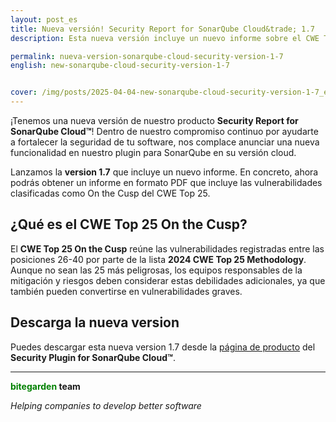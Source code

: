 ```yaml
---
layout: post_es
title: Nueva versión! Security Report for SonarQube Cloud&trade; 1.7
description: Esta nueva versión incluye un nuevo informe sobre el CWE Top 25 On the Cusp. ¡Te lo contamos!

permalink: nueva-version-sonarqube-cloud-security-version-1-7
english: new-sonarqube-cloud-security-version-1-7


cover: /img/posts/2025-04-04-new-sonarqube-cloud-security-version-1-7_es.png
---
```


¡Tenemos una nueva versión de nuestro producto **Security Report for SonarQube Cloud&trade;**! Dentro de nuestro compromiso continuo por ayudarte a fortalecer la seguridad de tu software, nos complace anunciar una nueva funcionalidad en nuestro plugin para SonarQube en su versión cloud.

Lanzamos la **version 1.7** que incluye un nuevo informe. En concreto, ahora podrás obtener un informe en formato PDF que incluye las vulnerabilidades clasificadas como On the Cusp del CWE Top 25. 

<h2>¿Qué es el CWE Top 25 On the Cusp?</h2>

El **CWE Top 25 On the Cusp** reúne las vulnerabilidades registradas entre las posiciones 26-40 por parte de la lista **2024 CWE Top 25 Methodology**. Aunque no sean las 25 más peligrosas, los equipos responsables de la mitigación y riesgos deben considerar estas debilidades adicionales, ya que también pueden convertirse en vulnerabilidades graves.

<h2>Descarga la nueva version</h2>

Puedes descargar esta nueva version 1.7 desde la [página de producto](/es/sonarcloud-security) del **Security Plugin for SonarQube Cloud&trade;**.

---
**<span style="color: green">bitegarden</span> team**

_Helping companies to develop better software_